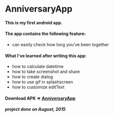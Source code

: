 # AnniversaryApp
#### This is my first android app. 
#### The app contains the following feature:
 - can easily check how long you've been together
 
#### What I've learned after writing this app:
- how to calculate datetime
- how to take screenshot and share
- how to create dialog
- how to use gif in splashscreen
- how to customize editText

#### Download APK => [AnniversaryApp](https://drive.google.com/open?id=0B0TiKxw-s6XAWTNwd210a0V1Vkk)

##### project done on August, 2015
